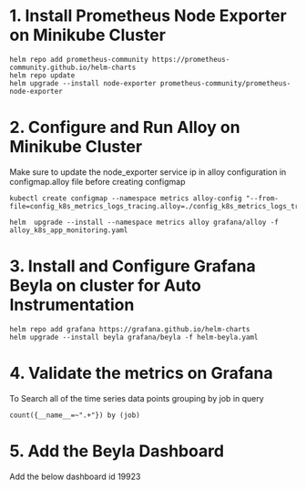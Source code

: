 
# 1. Install Prometheus Node Exporter on Minikube Cluster

    helm repo add prometheus-community https://prometheus-community.github.io/helm-charts 
    helm repo update
    helm upgrade --install node-exporter prometheus-community/prometheus-node-exporter

# 2. Configure and Run Alloy on Minikube Cluster

Make sure to update the node_exporter service ip in alloy configuration in configmap.alloy file before creating configmap

    kubectl create configmap --namespace metrics alloy-config "--from-file=config_k8s_metrics_logs_tracing.alloy=./config_k8s_metrics_logs_tracing.alloy"

    helm  upgrade --install --namespace metrics alloy grafana/alloy -f alloy_k8s_app_monitoring.yaml

# 3. Install and Configure Grafana Beyla on cluster for Auto Instrumentation

    helm repo add grafana https://grafana.github.io/helm-charts
    helm upgrade --install beyla grafana/beyla -f helm-beyla.yaml

# 4. Validate the metrics on Grafana
To Search all of the time series data points grouping by job  in query  

    count({__name__=~".+"}) by (job)

# 5. Add the Beyla Dashboard  

Add the below dashboard id
    19923